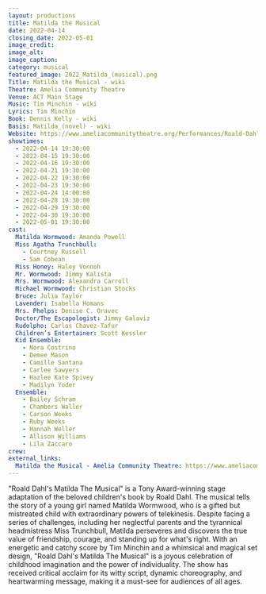 ```yaml
---
layout: productions
title: Matilda the Musical
date: 2022-04-14
closing_date: 2022-05-01
image_credit: 
image_alt:
image_caption:
category: musical
featured_image: 2022_Matilda_(musical).png
Title: Matilda the Musical - wiki
Theatre: Amelia Community Theatre
Venue: ACT Main Stage
Music: Tim Minchin - wiki
Lyrics: Tim Minchin
Book: Dennis Kelly - wiki
Basis: Matilda_(novel) - wiki
Website: https://www.ameliacommunitytheatre.org/Performances/Roald-Dahl%E2%80%99s-Matilda-The-Musical
showtimes: 
  - 2022-04-14 19:30:00
  - 2022-04-15 19:30:00
  - 2022-04-16 19:30:00
  - 2022-04-21 19:30:00
  - 2022-04-22 19:30:00
  - 2022-04-23 19:30:00
  - 2022-04-24 14:00:00
  - 2022-04-28 19:30:00
  - 2022-04-29 19:30:00
  - 2022-04-30 19:30:00
  - 2022-05-01 19:30:00
cast:
  Matilda Wormwood: Amanda Powell
  Miss Agatha Trunchbull: 
    - Courtney Russell
    - Sam Cobean
  Miss Honey: Haley Vonnoh
  Mr. Wormwood: Jimmy Kalista
  Mrs. Wormwood: Alexandra Carroll
  Michael Wormwood: Christian Stocks
  Bruce: Julia Taylor
  Lavender: Isabella Homans
  Mrs. Phelps: Denise C. Oravec
  Doctor/The Escapologist: Jimmy Galaviz
  Rudolpho: Carlos Chavez-Tafur
  Children’s Entertainer: Scott Kessler
  Kid Ensemble: 
    - Nora Costrino
    - Demee Mason
    - Camille Santana
    - Carlee Sawyers
    - Hazlee Kate Spivey
    - Madilyn Yoder
  Ensemble: 
    - Bailey Schram
    - Chambers Waller
    - Carson Weeks
    - Ruby Weeks
    - Hannah Weller
    - Allison Williams
    - Lila Zaccaro
crew:
external_links:
  Matilda the Musical - Amelia Community Theatre: https://www.ameliacommunitytheatre.org/Performances/Roald-Dahl%E2%80%99s-Matilda-The-Musical
---
```

"Roald Dahl's Matilda The Musical" is a Tony Award-winning stage adaptation of the beloved children's book by Roald Dahl. The musical tells the story of a young girl named Matilda Wormwood, who is a gifted but mistreated child with extraordinary powers of telekinesis. Despite facing a series of challenges, including her neglectful parents and the tyrannical headmistress Miss Trunchbull, Matilda perseveres and discovers the true value of friendship, courage, and standing up for what's right. With an energetic and catchy score by Tim Minchin and a whimsical and magical set design, "Roald Dahl's Matilda The Musical" is a joyous celebration of childhood imagination and the power of individuality. The show has received critical acclaim for its witty script, dynamic choreography, and heartwarming message, making it a must-see for audiences of all ages.